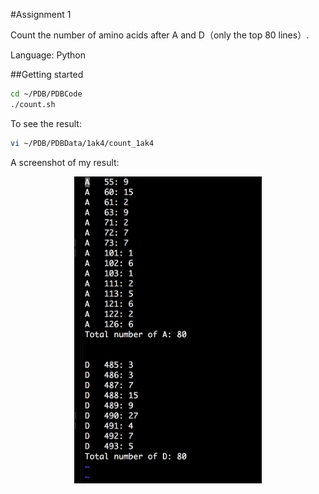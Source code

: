 #Assignment 1

Count the number of amino acids after A and D（only the top 80 lines）.

Language: Python

##Getting started
```bash
cd ~/PDB/PDBCode
./count.sh
```

To see the result:

```bash
vi ~/PDB/PDBData/1ak4/count_1ak4
```
A screenshot of my result:

<p align="center">
<img src="my result.png"title="My result"width="300">
</p>
